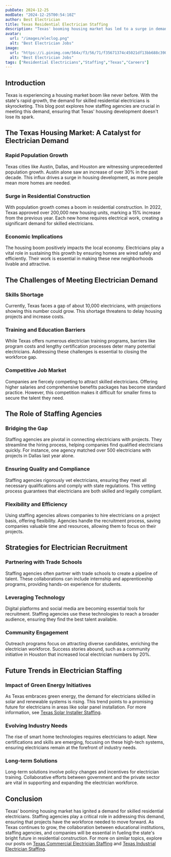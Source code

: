 ```yaml
---
pubDate: 2024-12-25
modDate: "2024-12-25T00:54:10Z"
author: Best Electrician
title: Texas Residential Electrician Staffing
description: "Texas' booming housing market has led to a surge in demand for residential electricians. Explore how staffing agencies are addressing this demand and connecting skilled professionals to residential projects."
avatar:
  url: "/images/eleclog.png"
  alt: "Best Electrician Jobs"
image:
  url: "https://i.pinimg.com/564x/f3/56/71/f35671374c45021df13bb688c390a3a2.jpg"
  alt: "Best Electrician Jobs"
tags: ["Residential Electricians","Staffing","Texas","Careers"]
---
```


## Introduction

Texas is experiencing a housing market boom like never before. With the state's rapid growth, the demand for skilled residential electricians is skyrocketing. This blog post explores how staffing agencies are crucial in meeting this demand, ensuring that Texas' housing development doesn't lose its spark.

## The Texas Housing Market: A Catalyst for Electrician Demand

### Rapid Population Growth

Texas cities like Austin, Dallas, and Houston are witnessing unprecedented population growth. Austin alone saw an increase of over 30% in the past decade. This influx drives a surge in housing development, as more people mean more homes are needed.

### Surge in Residential Construction

With population growth comes a boom in residential construction. In 2022, Texas approved over 200,000 new housing units, marking a 15% increase from the previous year. Each new home requires electrical work, creating a significant demand for skilled electricians.

### Economic Implications

The housing boom positively impacts the local economy. Electricians play a vital role in sustaining this growth by ensuring homes are wired safely and efficiently. Their work is essential in making these new neighborhoods livable and attractive.

## The Challenges of Meeting Electrician Demand

### Skills Shortage

Currently, Texas faces a gap of about 10,000 electricians, with projections showing this number could grow. This shortage threatens to delay housing projects and increase costs.

### Training and Education Barriers

While Texas offers numerous electrician training programs, barriers like program costs and lengthy certification processes deter many potential electricians. Addressing these challenges is essential to closing the workforce gap.

### Competitive Job Market

Companies are fiercely competing to attract skilled electricians. Offering higher salaries and comprehensive benefits packages has become standard practice. However, this competition makes it difficult for smaller firms to secure the talent they need.

## The Role of Staffing Agencies

### Bridging the Gap

Staffing agencies are pivotal in connecting electricians with projects. They streamline the hiring process, helping companies find qualified electricians quickly. For instance, one agency matched over 500 electricians with projects in Dallas last year alone.

### Ensuring Quality and Compliance

Staffing agencies rigorously vet electricians, ensuring they meet all necessary qualifications and comply with state regulations. This vetting process guarantees that electricians are both skilled and legally compliant.

### Flexibility and Efficiency

Using staffing agencies allows companies to hire electricians on a project basis, offering flexibility. Agencies handle the recruitment process, saving companies valuable time and resources, allowing them to focus on their projects.

## Strategies for Electrician Recruitment

### Partnering with Trade Schools

Staffing agencies often partner with trade schools to create a pipeline of talent. These collaborations can include internship and apprenticeship programs, providing hands-on experience for students.

### Leveraging Technology

Digital platforms and social media are becoming essential tools for recruitment. Staffing agencies use these technologies to reach a broader audience, ensuring they find the best talent available.

### Community Engagement

Outreach programs focus on attracting diverse candidates, enriching the electrician workforce. Success stories abound, such as a community initiative in Houston that increased local electrician numbers by 20%.

## Future Trends in Electrician Staffing

### Impact of Green Energy Initiatives

As Texas embraces green energy, the demand for electricians skilled in solar and renewable systems is rising. This trend points to a promising future for electricians in areas like solar panel installation. For more information, see [Texas Solar Installer Staffing](/posts/texas-solar-installer-staffing).

### Evolving Industry Needs

The rise of smart home technologies requires electricians to adapt. New certifications and skills are emerging, focusing on these high-tech systems, ensuring electricians remain at the forefront of industry needs.

### Long-term Solutions

Long-term solutions involve policy changes and incentives for electrician training. Collaborative efforts between government and the private sector are vital in supporting and expanding the electrician workforce.

## Conclusion

Texas' booming housing market has ignited a demand for skilled residential electricians. Staffing agencies play a critical role in addressing this demand, ensuring that projects have the workforce needed to move forward. As Texas continues to grow, the collaboration between educational institutions, staffing agencies, and companies will be essential in fueling the state's bright future in residential construction. For more on similar topics, explore our posts on [Texas Commercial Electrician Staffing](/posts/texas-commercial-electrician-staffing) and [Texas Industrial Electrician Staffing](/posts/texas-industrial-electrician-staffing).